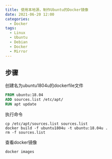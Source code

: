 ```yaml
---
title: 使用本地源，制作Ubuntu的Docker镜像
date: 2021-06-20 12:00
categories:
  - Docker
tags:
  - Linux
  - Ubuntu
  - Debian
  - Docker
  - Mirror
---
```


## 步骤

创建名为ubuntu1804u的dockerfile文件

```dockerfile
FROM ubuntu:18.04
ADD sources.list /etc/apt/
RUN apt update
```


执行命令
```shell
cp /etc/apt/sources.list sources.list
docker build -f ubuntu1804u -t ubuntu:18.04u .
rm -f sources.list
```

查看docker镜像

```shell
docker images
```


